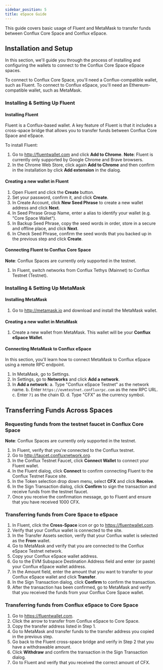 ```yaml
---
sidebar_position: 5
title: eSpace Guide
---
```


This guide covers basic usage of Fluent and MetaMask to transfer funds between Conflux Core Space and Conflux eSpace.

## Installation and Setup

In this section, we'll guide you through the process of installing and configuring the wallets to connect to the Conflux Core Space eSpace spaces.

To connect to Conflux Core Space, you'll need a Conflux-compatible wallet, such as Fluent. To connect to Conflux eSpace, you'll need an Ethereum-compatible wallet, such as MetaMask.

### Installing & Setting Up Fluent

#### Installing Fluent

Fluent is a Conflux-based wallet. A key feature of Fluent is that it includes a cross-space bridge that allows you to transfer funds between Conflux Core Space and eSpace.

To install Fluent:

1. Go to http://fluentwallet.com and click **Add to Chrome**. **Note**: Fluent is currently only supported by Google Chrome and Brave browsers.
2. In the Chrome Web Store, click again **Add to Chrome** and then confirm in the installation by click **Add extension** in the dialog.

#### Creating a new wallet in Fluent

1. Open Fluent and click the **Create** button.
2. Set your password, confirm it, and click **Create**.
3. In Create Account, click **New Seed Phrase** to create a new wallet address and click **Next**.
4. In Seed Phrase Group Name, enter a alias to identify your wallet (e.g. "Core Space Wallet").
5. In Backup Seed Phrase, copy the seed words in order, store in a secure and offline place, and click **Next**.
6. In Check Seed Phrase, confirm the seed words that you backed up in the previous step and click **Create**.

#### Connecting Fluent to Conflux Core Space

**Note**: Conflux Spaces are currently only supported in the testnet.

1. In Fluent, switch networks from Conflux Tethys (Mainnet) to Conflux Testnet (Testnet).

### Installing & Setting Up MetaMask

#### Installing MetaMask

1. Go to http://metamask.io and download and install the MetaMask wallet.

#### Creating a new wallet in MetaMask

1. Create a new wallet from MetaMask. This wallet will be your **Conflux eSpace Wallet**.

#### Connecting MetaMask to Conflux eSpace

In this section, you'll learn how to connect MetaMask to Conflux eSpace using a remote RPC endpoint.

1. In MetaMask, go to Settings.
2. In Settings, go to **Networks** and click **Add a network**.
3. In **Add a network**: a. Type "Conflux eSpace Testnet" as the network name. b. Enter `https://evmtestnet.confluxrpc.com` as the new RPC URL. c. Enter `71` as the chain ID. d. Type "CFX" as the currency symbol.

## Transferring Funds Across Spaces

### Requesting funds from the testnet faucet in Conflux Core Space

**Note**: Conflux Spaces are currently only supported in the testnet.

1. In Fluent, verify that you're connected to the Conflux testnet.
2. Go to http://faucet.confluxnetwork.org.
3. In the Conflux Testnet Faucet, click **Connect Wallet** to connect your Fluent wallet.
4. In the Fluent dialog, click **Connect** to confirm connecting Fluent to the Conflux Testnet Fauce site.
5. In the Token selection drop down menu, select **CFX** and click **Receive**.
6. In the Sign Transaction dialog, click **Confirm** to sign the transaction and receive funds from the testnet faucet.
7. Once you receive the confirmation message, go to Fluent and ensure that you have received 1000 CFX.

### Transferring funds from Core Space to eSpace

1. In Fluent, click the **Cross-Space** icon or go to https://fluentwallet.com.
2. Verify that your Conflux wallet is connected to the site.
3. In the Transfer Assets section, verify that your Conflux wallet is selected as the **From** wallet.
4. Go to MetaMask and verify that you are connected to the Conflux eSpace Testnet network.
5. Copy your Conflux eSpace wallet address.
6. Go to the EVM Subspace Destination Address field and enter (or paste) your Conflux eSpace wallet address.
7. In the Amount field, enter the amount that you want to transfer to your Conflux eSpace wallet and click **Transfer**.
8. In the Sign Transaction dialog, click **Confirm** to confirm the transaction.
9. After the transaction has been confirmed, go to MetaMask and verify that you received the funds from your Conflux Core Space wallet.

### Transferring funds from Conflux eSpace to Core Space

1. Go to https://fluentwallet.com.
2. Click the arrow to transfer from Conflux eSpace to  Core Space.
3. Copy the transfer address listed in Step 1.
4. Go to MetaMask and transfer funds to the transfer address you copied in the previous step.
5. Go back to the Fluent cross-space bridge and verify in Step 2 that you have a withdrawable amount.
6. Click **Withdraw** and confirm the transaction in the Sign Transaction dialog.
7. Go to Fluent and verify that you received the correct amount of CFX.